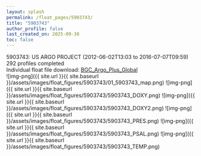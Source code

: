 ```yaml
---
layout: splash
permalink: /float_pages/5903743/
title: "5903743"
author_profile: false
last_created_on: 2025-09-30
toc: false
---
```

 
5903743: US ARGO PROJECT (2012-06-02T13:03 to 2016-07-07T09:59)\
292 profiles completed\
Individual float file download: [BGC_Argo_Plus_Global](https://ftp.soest.hawaii.edu/bgc_argo_plus/Individual_Floats/outliers_removed/5903743_Sprof_processed.nc)\
![img-png]({{ site.url }}{{ site.baseurl }}/assets/images/float_figures/5903743/01_5903743_map.png)
![img-png]({{ site.url }}{{ site.baseurl }}/assets/images/float_figures/5903743/5903743_DOXY.png)
![img-png]({{ site.url }}{{ site.baseurl }}/assets/images/float_figures/5903743/5903743_DOXY2.png)
![img-png]({{ site.url }}{{ site.baseurl }}/assets/images/float_figures/5903743/5903743_PRES.png)
![img-png]({{ site.url }}{{ site.baseurl }}/assets/images/float_figures/5903743/5903743_PSAL.png)
![img-png]({{ site.url }}{{ site.baseurl }}/assets/images/float_figures/5903743/5903743_TEMP.png)
